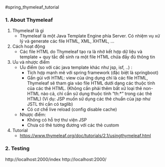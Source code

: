 #spring_thymeleaf_tutorial
### 1. About Thymeleaf
1. Thymeleaf là gì
    - Thymeleaf là một Java Template Engine phía Server. Có nhiệm vụ xử lý và generate các file HTML, XML, XHTML, …
2. Cách hoạt động
   - Các file HTML do Thymeleaf tạo ra là nhờ kết hợp dữ liệu và template + quy tắc để sinh ra một file HTML chứa đầy đủ thông tin
3. Ưu và nhược điểm
    - Ưu điểm (so với các java template khác như jsp, isf, ..) :
        + Tích hợp mạnh mẽ với spring framework (đặc biệt là springboot)
        +  Gần gủi với HTML: view của ứng dụng chỉ là các file HTML, Thymeleaf sẽ tham gia vào file HTML dưới dạng các thuộc tính của các thẻ HTML.
           (Không cần phải thêm bất xử loại thẻ non-HTML nào cả, chỉ cần sử dụng thuộc tính “th:*” trong các thẻ HTML)
           (Ví dụ: JSP muốn sử dụng các thẻ chuẩn của jsp như JSTL thì cần có taglib)
        +  Có cơ chế live reload (config disable cache)
    - Nhược điểm:
        + Không có hỗ trợ thư viện JSP
        + Chưa có thẻ tương đương với các thẻ custom
4. Tutorial
    - https://www.thymeleaf.org/doc/tutorials/2.1/usingthymeleaf.html
### 2. Testing
http://localhost:2000/index
http://localhost:2000/
